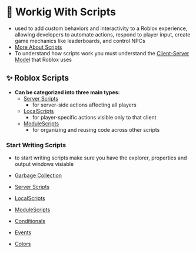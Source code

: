 # 📜 Workig With Scripts
- used to add custom behaviors and interactivity to a Roblox experience, allowing developers to automate actions, respond to player input, create game mechanics like leaderboards, and control NPCs
- [More About Scripts](../Getting%20Started/Scripts.md)
- To understand how scripts work you must understand the [Client-Server Model](./ClientServerModel.md) that Roblox uses

## ✨ Roblox Scripts
- **Can be categorized into three main types:** 
    - [Server Scripts](./ServerScripts.md)
        - for server-side actions affecting all players
    - [LocalScripts](./LocalScripts.md)
        - for player-specific actions visible only to that client
    - [ModuleScripts](./ModuleScripts.md)
        - for organizing and reusing code across other scripts

### Start Writing Scripts
- to start writing scripts make sure you have the explorer, properties and output windows visiable

- [Garbage Collection](./GarbageCollection.md)
- [Server Scripts](./ServerScripts.md)
- [LocalScripts](./LocalScripts.md)
- [ModuleScripts](./ModuleScripts.md)
- [Conditionals](./conditionals/README.md)
- [Events](./events/README.md)
- [Colors](./otherscode/colors.lua)


<!-- ### 
- Variables
    - like a named box with some information in it
- Function
- Events -->

<!-- 
- Beginner Scripting - https://www.youtube.com/watch?v=dRgvhjr2Dx0
- Advanced Scripting - https://www.youtube.com/watch?v=dRgvhjr2Dx0 



-->